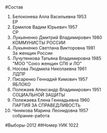 #Состав
1. Белоконева Алла Васильевна 1953   
    ЕР
2. Ермилов Вадим Юрьевич 1957   
    СР
3. Лукьяненко Дмитрий Владимирович 1980   
    КОММУНИСТЫ РОССИИ
4. Лукьяненко Светлана Викторовна 1981   
    За женщин России
5. Лучутенкова Татьяна Владимировна 1985   
    "МОО "Союз женщин СПб и ЛО"
6. Носова Людмила Николаевна 1961   
    ЛДПР
7. Писаренко Геннадий Кимович 1957   
    ЯБЛОКО
8. Полежаев Александр Владимирович 1951   
    СОЦИАЛЬНОЙ ЗАЩИТЫ
9. Полежаева Елена Геннадьевна 1960   
    ПАРТИЯ ЗА СПРАВЕДЛИВОСТЬ
10. Чинякова Марина Леонидовна 1957   
    собрание-работа

#Выборы-2012
##Номер УИК
1022